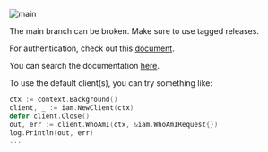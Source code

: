 ![main](https://github.com/alphauslabs/blue-sdk-go/workflows/main/badge.svg)

The main branch can be broken. Make sure to use tagged releases.

For authentication, check out this [document](https://alphauslabs.github.io/blueapi/authentication/apikey.html).

You can search the documentation [here](https://pkg.go.dev/search?q=blue-sdk-go).

To use the default client(s), you can try something like:

```go
ctx := context.Background()
client, _ := iam.NewClient(ctx)
defer client.Close()
out, err := client.WhoAmI(ctx, &iam.WhoAmIRequest{})
log.Println(out, err)
...
```
